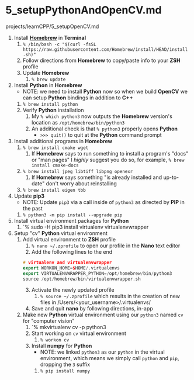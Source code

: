 # 5_setupPythonAndOpenCV.md

projects/learnCPP/5_setupOpenCV.md

1. Install [**Homebrew**](https://brew.sh) in **Terminal**
    1. `% /bin/bash -c "$(curl -fsSL https://raw.githubusercontent.com/Homebrew/install/HEAD/install.sh)"`
    2. Follow directions from **Homebrew** to copy/paste info to your **ZSH** profile
    3. Update **Homebrew**
        1. `% brew update`
2. Install **Python** in **Homebrew**
    - NOTE: we need to install **Python** now so when we build **OpenCV** we can setup **Python** bindings in addition to **C++**
    1. `% brew install python`
    2. Verify **Python** installation
        1. My `% which python3` now outputs the **Homebrew** version's location as `/opt/homebrew/bin/python3`
        2. An additional check is that `% python3` properly opens **Python**
            - `>>> quit()` to quit at the **Python** command prompt
3. Install additional programs in **Homebrew**
    1. `% brew install cmake wget`
        1. If **Homebrew** says to run something to install a program's "docs" or "man pages" I *highly* suggest you do so, for example, `% brew install cmake-docs`
    2. `% brew install jpeg libtiff libpng openexr`
        1. If **Homebrew** says something "is already installed and up-to-date" don't worry about reinstalling
    3. `% brew install eigen tbb`
4. Update **pip3**
    - NOTE: Update `pip3` via a call inside of `python3` as directed by **PIP** in the past
    1. `% python3 -m pip install --upgrade pip`
4. Install virtual environment packages for **Python**
    1. `% sudo -H pip3 install virtualenv virtualenvwrapper
5. Setup "cv" **Python** virtual environment
    1. Add virtual environment to **ZSH** profile
        1. `% nano ~/.zprofile` to open our profile in the **Nano** text editor
        2. Add the following lines to the end
        ```c++
        # virtualenv and virtualenvwrapper
        export WORKON_HOME=$HOME/.virtualenvs
        export VIRTUALENVWRAPPER_PYTHON=/opt/homebrew/bin/python3
        source /opt/homebrew/bin/virtualenvwrapper.sh
        ```
        3. Activate the newly updated profile
            1. `% source ~/.zprofile` which results in the creation of new files in /Users/<your_username>/.virtualenvs/
        3. Save and quit **nano** by following directions, in-app
    2. Make new **Python** virtual environment using our `python3` named `cv` for "computer vision"
        1. `% mkvirtualenv cv -p python3
        1. Start working on `cv` virtual environment
            1. `% workon cv`
        2. Install **numpy** for **Python**
            - NOTE: we linked `python3` as our `python` in the virtual environment, which means we simply call `python` and `pip`, dropping the `3` suffix
            1. `% pip install numpy`




